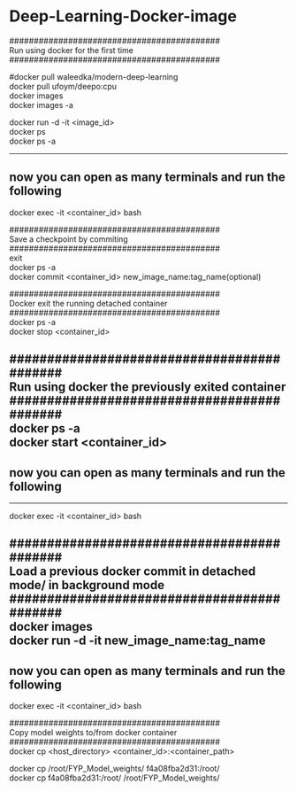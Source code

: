 # Deep-Learning-Docker-image


###########################################  
Run using docker for the first time  
###########################################  

#docker pull waleedka/modern-deep-learning  
docker pull ufoym/deepo:cpu  
docker images  
docker images -a  


docker run -d -it <image_id>  
docker ps  
docker ps -a  

-----------------------------------------
now you can open as many terminals and run the following
-----------------------------------------

docker exec -it <container_id> bash  





###########################################  
Save a checkpoint by commiting  
###########################################  
exit  
docker ps -a  
docker commit <container_id> new_image_name:tag_name(optional)  



###########################################  
Docker exit the running detached container  
###########################################  
docker ps -a  
docker stop <container_id>  



###########################################  
Run using docker the previously exited container  
###########################################  
docker ps -a  
docker start <container_id>  
-----------------------------------------
## now you can open as many terminals and run the following
-----------------------------------------

docker exec -it <container_id> bash  





###########################################  
Load a previous docker commit in detached mode/ in background mode  
###########################################  
docker images  
docker run -d -it new_image_name:tag_name  
-----------------------------------------
now you can open as many terminals and run the following
-----------------------------------------

docker exec -it <container_id> bash  


###########################################  
Copy model weights to/from docker container  
###########################################  
docker cp <host_directory> <container_id>:<container_path>  

docker cp /root/FYP_Model_weights/ f4a08fba2d31:/root/  
docker cp f4a08fba2d31:/root/ /root/FYP_Model_weights/  
